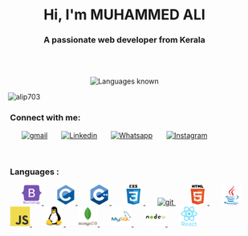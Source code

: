 
<h1 align="center">Hi, I'm MUHAMMED ALI    
</h1>
<h3 align="center">A passionate web developer from Kerala</h3>

<br>
<br>
<p align="center">    <img alt="Languages known" src="https://github-readme-streak-stats.herokuapp.com?user=alip703&show_icons=true&theme=react&hide_border=true&bg_color=0D1117&date_format=M%20j%5B%2C%20Y%5D"/></p>
<p align="left"> &#8287;&#8287;&#8287;&#8287;&#8287;<img src="https://komarev.com/ghpvc/?username=alip703&label=Profile%20views&color=0e75b6&style=flat"
    alt="alip703" /> </p>



<h3 align="left">&#8287;&#8287;&#8287;&#8287;&#8287;Connect with me:</h3>

<p align="left">
    &#8287;&#8287;&#8287;&#8287;&#8287;
    &#8287;&#8287;&#8287;&#8287;&#8287;
   <a target="_blank" href="mailto:muhammedalip703@gmail.com"><img width="32px" alt="gmail" title="gmail"
      src="https://upload.wikimedia.org/wikipedia/commons/7/7e/Gmail_icon_%282020%29.svg"></a>
   &#8287;&#8287;&#8287;&#8287;&#8287;
  <a target="_blank" href="https://linkedin.com/in/muhammed-ali-997245237"><img width="32px" alt="Linkedin"
      title="Linkedin" src="https://cdn-icons-png.flaticon.com/512/145/145807.png"></a>
  &#8287;&#8287;&#8287;&#8287;&#8287;
  <a target="_blank" href="https://wa.me/+917510642603"><img width="32px" alt="Whatsapp" title="Whatsapp"
      src="https://cdn-icons-png.flaticon.com/512/220/220236.png" /></a>  
  &#8287;&#8287;&#8287;&#8287;&#8287;
<a target="_blank" href="https://www.instagram.com/muhammed_ali7o3/"><img width="32px" alt="Instagram" title="Instagram"
      src="https://cdn-icons-png.flaticon.com/512/174/174855.png" /></a>
</p>
<br>
<h3 align="left">&#8287;&#8287;&#8287;&#8287;&#8287;Languages :</h3>
<p align="left">
    &#8287;&#8287;&#8287;&#8287;&#8287;
    &#8287;&#8287;&#8287;&#8287;&#8287;
    <a href="https://getbootstrap.com" target="_blank" rel="noreferrer">
        <img src="https://raw.githubusercontent.com/devicons/devicon/master/icons/bootstrap/bootstrap-plain-wordmark.svg"
      alt="bootstrap" width="40" height="40" />
    </a>
      &#8287;&#8287;&#8287;&#8287;&#8287;
    <a href="https://www.cprogramming.com/" target="_blank" rel="noreferrer">
        <img src="https://raw.githubusercontent.com/devicons/devicon/master/icons/c/c-original.svg"
      alt="c" width="40" height="40" />
    </a>
    &#8287;&#8287;&#8287;&#8287;&#8287;
    <a href="https://www.w3schools.com/cpp/" target="_blank" rel="noreferrer">
        <img src="https://raw.githubusercontent.com/devicons/devicon/master/icons/cplusplus/cplusplus-original.svg"
        alt="cplusplus" width="40" height="40" />
    </a>
    &#8287;&#8287;&#8287;&#8287;&#8287;
    <a href="https://www.w3schools.com/css/" target="_blank"  rel="noreferrer">
        <img src="https://raw.githubusercontent.com/devicons/devicon/master/icons/css3/css3-original-wordmark.svg" alt="css3"
          width="40" height="40" />
    </a>
    &#8287;&#8287;&#8287;&#8287;&#8287;
    <a href="https://git-scm.com/" target="_blank" rel="noreferrer">
        <img src="https://www.vectorlogo.zone/logos/git-scm/git-scm-icon.svg" alt="git" width="40" height="40" /> 
    </a>
    &#8287;&#8287;&#8287;&#8287;&#8287;
    <a href="https://www.w3.org/html/" target="_blank" rel="noreferrer"> 
        <img src="https://raw.githubusercontent.com/devicons/devicon/master/icons/html5/html5-original-wordmark.svg"
            alt="html5" width="40" height="40" /> 
    </a>
    &#8287;&#8287;&#8287;&#8287;&#8287;
    <a href="https://www.java.com" target="_blank" rel="noreferrer">
        <img src="https://raw.githubusercontent.com/devicons/devicon/master/icons/java/java-original.svg" alt="java" width="40"
            height="40" />
    </a>
    &#8287;&#8287;&#8287;&#8287;&#8287;
    <a href="https://developer.mozilla.org/en-US/docs/Web/JavaScript" target="_blank"  rel="noreferrer"> 
        <img      src="https://raw.githubusercontent.com/devicons/devicon/master/icons/javascript/javascript-original.svg"
            alt="javascript" width="40" height="40" />
    </a>
    &#8287;&#8287;&#8287;&#8287;&#8287;
    <a href="https://www.linux.org/" target="_blank" rel="noreferrer">
        <img src="https://raw.githubusercontent.com/devicons/devicon/master/icons/linux/linux-original.svg" alt="linux"
         width="40" height="40" />
    </a>
    &#8287;&#8287;&#8287;&#8287;&#8287;
    <a href="https://www.mongodb.com/" target="_blank" rel="noreferrer"> 
        <img src="https://raw.githubusercontent.com/devicons/devicon/master/icons/mongodb/mongodb-original-wordmark.svg"
        alt="mongodb" width="40" height="40" />
    </a>
    &#8287;&#8287;&#8287;&#8287;&#8287;
    <a href="https://www.mysql.com/" target="_blank" rel="noreferrer">
     <img src="https://raw.githubusercontent.com/devicons/devicon/master/icons/mysql/mysql-original-wordmark.svg"
      alt="mysql" width="40" height="40" />
    </a>
    &#8287;&#8287;&#8287;&#8287;&#8287;
    <a href="https://nodejs.org" target="_blank" rel="noreferrer">
        <img src="https://raw.githubusercontent.com/devicons/devicon/master/icons/nodejs/nodejs-original-wordmark.svg"
        alt="nodejs" width="40" height="40" />
    </a>
    &#8287;&#8287;&#8287;&#8287;&#8287;
    <a href="https://reactjs.org/" target="_blank" rel="noreferrer"> 
        <img src="https://raw.githubusercontent.com/devicons/devicon/master/icons/react/react-original-wordmark.svg"
      alt="react" width="40" height="40" />
    </a>
</p>




